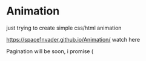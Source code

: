 # Animation
just trying to create simple css/html animation

https://space1nvader.github.io/Animation/ watch here

Pagination will be soon, i promise (
